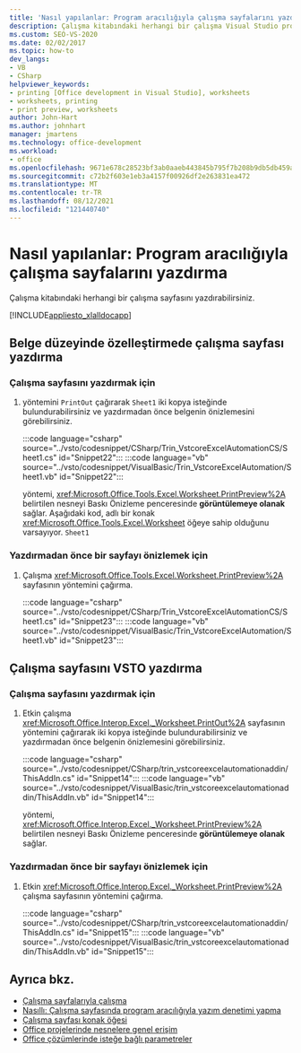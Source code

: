 ```yaml
---
title: 'Nasıl yapılanlar: Program aracılığıyla çalışma sayfalarını yazdırma'
description: Çalışma kitabındaki herhangi bir çalışma Visual Studio program aracılığıyla yazdırmak için Microsoft Excel öğrenin.
ms.custom: SEO-VS-2020
ms.date: 02/02/2017
ms.topic: how-to
dev_langs:
- VB
- CSharp
helpviewer_keywords:
- printing [Office development in Visual Studio], worksheets
- worksheets, printing
- print preview, worksheets
author: John-Hart
ms.author: johnhart
manager: jmartens
ms.technology: office-development
ms.workload:
- office
ms.openlocfilehash: 9671e678c28523bf3ab0aaeb443845b795f7b208b9db5db459afcd2692a08e7d
ms.sourcegitcommit: c72b2f603e1eb3a4157f00926df2e263831ea472
ms.translationtype: MT
ms.contentlocale: tr-TR
ms.lasthandoff: 08/12/2021
ms.locfileid: "121440740"
---
```

# <a name="how-to-programmatically-print-worksheets"></a>Nasıl yapılanlar: Program aracılığıyla çalışma sayfalarını yazdırma

Çalışma kitabındaki herhangi bir çalışma sayfasını yazdırabilirsiniz.

[!INCLUDE[appliesto_xlalldocapp](../vsto/includes/appliesto-xlalldocapp-md.md)]

## <a name="print-a-worksheet-in-a-document-level-customization"></a>Belge düzeyinde özelleştirmede çalışma sayfası yazdırma

### <a name="to-print-a-worksheet"></a>Çalışma sayfasını yazdırmak için

1. yöntemini `PrintOut` çağırarak `Sheet1` iki kopya isteğinde bulundurabilirsiniz ve yazdırmadan önce belgenin önizlemesini görebilirsiniz.

    :::code language="csharp" source="../vsto/codesnippet/CSharp/Trin_VstcoreExcelAutomationCS/Sheet1.cs" id="Snippet22":::
    :::code language="vb" source="../vsto/codesnippet/VisualBasic/Trin_VstcoreExcelAutomation/Sheet1.vb" id="Snippet22":::

   yöntemi, <xref:Microsoft.Office.Tools.Excel.Worksheet.PrintPreview%2A> belirtilen nesneyi Baskı Önizleme penceresinde **görüntülemeye olanak** sağlar. Aşağıdaki kod, adlı bir konak <xref:Microsoft.Office.Tools.Excel.Worksheet> öğeye sahip olduğunu varsayıyor. `Sheet1`

### <a name="to-preview-a-page-before-printing"></a>Yazdırmadan önce bir sayfayı önizlemek için

1. Çalışma <xref:Microsoft.Office.Tools.Excel.Worksheet.PrintPreview%2A> sayfasının yöntemini çağırma.

     :::code language="csharp" source="../vsto/codesnippet/CSharp/Trin_VstcoreExcelAutomationCS/Sheet1.cs" id="Snippet23":::
     :::code language="vb" source="../vsto/codesnippet/VisualBasic/Trin_VstcoreExcelAutomation/Sheet1.vb" id="Snippet23":::

## <a name="print-a-worksheet-in-a-vsto-add-in"></a>Çalışma sayfasını VSTO yazdırma

### <a name="to-print-a-worksheet"></a>Çalışma sayfasını yazdırmak için

1. Etkin çalışma <xref:Microsoft.Office.Interop.Excel._Worksheet.PrintOut%2A> sayfasının yöntemini çağırarak iki kopya isteğinde bulundurabilirsiniz ve yazdırmadan önce belgenin önizlemesini görebilirsiniz.

    :::code language="csharp" source="../vsto/codesnippet/CSharp/trin_vstcoreexcelautomationaddin/ThisAddIn.cs" id="Snippet14":::
    :::code language="vb" source="../vsto/codesnippet/VisualBasic/trin_vstcoreexcelautomationaddin/ThisAddIn.vb" id="Snippet14":::

   yöntemi, <xref:Microsoft.Office.Interop.Excel._Worksheet.PrintPreview%2A> belirtilen nesneyi Baskı Önizleme penceresinde **görüntülemeye olanak** sağlar.

### <a name="to-preview-a-page-before-printing"></a>Yazdırmadan önce bir sayfayı önizlemek için

1. Etkin <xref:Microsoft.Office.Interop.Excel._Worksheet.PrintPreview%2A> çalışma sayfasının yöntemini çağırma.

     :::code language="csharp" source="../vsto/codesnippet/CSharp/trin_vstcoreexcelautomationaddin/ThisAddIn.cs" id="Snippet15":::
     :::code language="vb" source="../vsto/codesnippet/VisualBasic/trin_vstcoreexcelautomationaddin/ThisAddIn.vb" id="Snippet15":::

## <a name="see-also"></a>Ayrıca bkz.

- [Çalışma sayfalarıyla çalışma](../vsto/working-with-worksheets.md)
- [Nasıllı: Çalışma sayfasında program aracılığıyla yazım denetimi yapma](../vsto/how-to-programmatically-check-spelling-in-worksheets.md)
- [Çalışma sayfası konak öğesi](../vsto/worksheet-host-item.md)
- [Office projelerinde nesnelere genel erişim](../vsto/global-access-to-objects-in-office-projects.md)
- [Office çözümlerinde isteğe bağlı parametreler](../vsto/optional-parameters-in-office-solutions.md)
